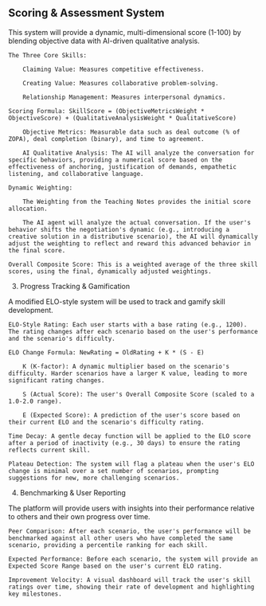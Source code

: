 ## Scoring & Assessment System

This system will provide a dynamic, multi-dimensional score (1-100) by blending objective data with AI-driven qualitative analysis.

    The Three Core Skills:

        Claiming Value: Measures competitive effectiveness.

        Creating Value: Measures collaborative problem-solving.

        Relationship Management: Measures interpersonal dynamics.

    Scoring Formula: SkillScore = (ObjectiveMetricsWeight * ObjectiveScore) + (QualitativeAnalysisWeight * QualitativeScore)

        Objective Metrics: Measurable data such as deal outcome (% of ZOPA), deal completion (binary), and time to agreement.

        AI Qualitative Analysis: The AI will analyze the conversation for specific behaviors, providing a numerical score based on the effectiveness of anchoring, justification of demands, empathetic listening, and collaborative language.

    Dynamic Weighting:

        The Weighting from the Teaching Notes provides the initial score allocation.

        The AI agent will analyze the actual conversation. If the user's behavior shifts the negotiation's dynamic (e.g., introducing a creative solution in a distributive scenario), the AI will dynamically adjust the weighting to reflect and reward this advanced behavior in the final score.

    Overall Composite Score: This is a weighted average of the three skill scores, using the final, dynamically adjusted weightings.

3. Progress Tracking & Gamification

A modified ELO-style system will be used to track and gamify skill development.

    ELO-Style Rating: Each user starts with a base rating (e.g., 1200). The rating changes after each scenario based on the user's performance and the scenario's difficulty.

    ELO Change Formula: NewRating = OldRating + K * (S - E)

        K (K-factor): A dynamic multiplier based on the scenario's difficulty. Harder scenarios have a larger K value, leading to more significant rating changes.

        S (Actual Score): The user's Overall Composite Score (scaled to a 1.0-2.0 range).

        E (Expected Score): A prediction of the user's score based on their current ELO and the scenario's difficulty rating.

    Time Decay: A gentle decay function will be applied to the ELO score after a period of inactivity (e.g., 30 days) to ensure the rating reflects current skill.

    Plateau Detection: The system will flag a plateau when the user's ELO change is minimal over a set number of scenarios, prompting suggestions for new, more challenging scenarios.

4. Benchmarking & User Reporting

The platform will provide users with insights into their performance relative to others and their own progress over time.

    Peer Comparison: After each scenario, the user's performance will be benchmarked against all other users who have completed the same scenario, providing a percentile ranking for each skill.

    Expected Performance: Before each scenario, the system will provide an Expected Score Range based on the user's current ELO rating.

    Improvement Velocity: A visual dashboard will track the user's skill ratings over time, showing their rate of development and highlighting key milestones.

